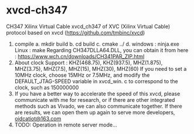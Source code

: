 # xvcd-ch347
 CH347 Xilinx Virtual Cable
 xvcd_ch347 of XVC (Xilinx Virtual Cable) protocol based on xvcd (https://github.com/tmbinc/xvcd) 
 1. compile
    a. mkdir build
    b. cd build 
    c. cmake ../
    d. windows : ninja.exe
       Linux   : make
    Regarding CH347DLLA64.DLL, you can obtain it from here : https://www.wch.cn/downloads/CH341PAR_ZIP.html
 2. About clock
    Support : KHZ(468.75), KHZ(937.5), MHZ(1.875), MHZ(3.75), MHZ(7.5), MHZ(15), MHZ(30), MHZ(60)
    If you need to set a 10MHz clock, choose 15MHz or 7.5MHz, and modify the DEFAULT_JTAG-SPEED variable in xvcd_win. c to correspond to the clock, such as 150000000
 3. If you have a better way to accelerate the speed of this xvcd, please communicate with me for research, or if there are other integrated methods such as Vivado, we can also communicate together. If there are results, we can open them up again to serve more developers, oidcatiot@163.com
 4. TODO:
    Operation in remote server mode...
